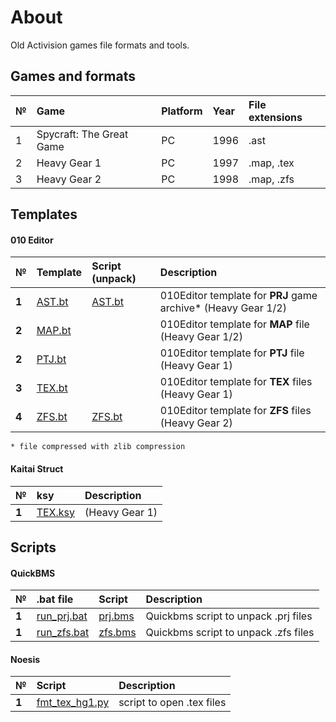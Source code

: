 # About
Old Activision games file formats and tools.

## Games and formats

| №     | Game | Platform | Year | File extensions |
| :--- | :-- | :------ | :------ | :------ |
| 1 | Spycraft: The Great Game | PC | 1996  | .ast |
| 2 | Heavy Gear 1 | PC | 1997 | .map, .tex  |
| 3 | Heavy Gear 2 | PC | 1998  | .map, .zfs  |

## Templates

#### 010 Editor

| № | Template | Script (unpack) |  Description   |
| :-- | :------- | :------- | :-- |
|  **1**  | [AST.bt](https://github.com/AlexKimov/heavygear-file-formats/blob/master/templates/ATS.bt) |  [AST.bt](https://github.com/AlexKimov/heavygear-file-formats/blob/master/AST.bt) |  010Editor template for **PRJ** game archive* (Heavy Gear 1/2)  |
|  **2**  | [MAP.bt](https://github.com/AlexKimov/heavygear-file-formats/blob/master/templates/MAP.bt) |   |  010Editor template for **MAP** file (Heavy Gear 1/2)  |
|  **2**  | [PTJ.bt](https://github.com/AlexKimov/heavygear-file-formats/blob/master/templates/PTJ.bt) |   |  010Editor template for **PTJ** file (Heavy Gear 1)  |
|  **3**  | [TEX.bt](https://github.com/AlexKimov/heavygear-file-formats/blob/master/templates/TEX.bt) |   |  010Editor template for **TEX** files (Heavy Gear 1)  |
|  **4**  | [ZFS.bt](https://github.com/AlexKimov/heavygear-file-formats/blob/master/templates/ZFS.bt) |  [ZFS.bt](https://github.com/AlexKimov/heavygear-file-formats/blob/master/ZFS.bt) |  010Editor template for **ZFS** files (Heavy Gear 2)  |

    * file compressed with zlib compression

#### Kaitai Struct

| № | ksy |  Description   |
| :-- | :------- | :------- |
|  **1**  | [TEX.ksy](https://github.com/AlexKimov/heavygear-file-formats/blob/master/templates/TEX.ksy) | (Heavy Gear 1)  |


## Scripts

#### QuickBMS 

| № | .bat file | Script  | Description   |
| :-- | :------- | :-------  | :-- |
|  **1**  | [run_prj.bat](https://github.com/AlexKimov/heavygear-file-formats/blob/master/scripts/run_prj.bat) | [prj.bms](https://github.com/AlexKimov/heavygear-file-formats/blob/master/scripts/prj.bms)  | Quickbms script to unpack .prj files |
|  **1**  | [run_zfs.bat](https://github.com/AlexKimov/heavygear-file-formats/blob/master/scripts/run_zfs.bat) | [zfs.bms](https://github.com/AlexKimov/heavygear-file-formats/blob/master/scripts/zfs.bms)  | Quickbms script to unpack .zfs files |

#### Noesis

| № | Script  | Description   |
| :-- | :------- | :-------  |
|  **1**  | [fmt_tex_hg1.py](https://github.com/AlexKimov/heavygear-file-formats/blob/master/scripts/fmt_tex_hg1.py)  | script to open .tex files |
